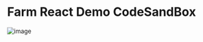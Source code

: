 # Farm React Demo CodeSandBox


![image](https://github.com/user-attachments/assets/16189074-f05b-4d24-b432-0736b0ab8421)
